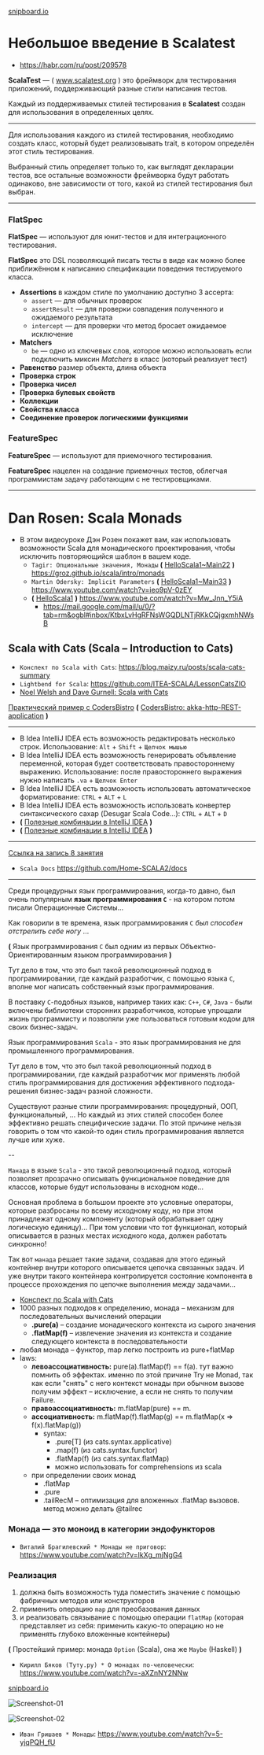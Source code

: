 [snipboard.io](https://snipboard.io/)

# Небольшое введение в Scalatest

* https://habr.com/ru/post/209578

**ScalaTest** — ( www.scalatest.org ) это фреймворк для тестирования приложений, поддерживающий разные стили написания тестов.

Каждый из поддерживаемых стилей тестирования в **Scalatest** создан для использования в определенных целях.

---

Для использования каждого из стилей тестирования, необходимо создать класс, который будет реализовывать trait, в котором определён этот стиль тестирования.

Выбранный стиль определяет только то, как выглядят декларации тестов, все остальные возможности фреймворка будут работать одинаково, вне зависимости от того, какой из стилей тестирования был выбран.

---

### FlatSpec

**FlatSpec** — используют для юнит-тестов и для интеграционного тестирования.

**FlatSpec** это DSL позволяющий писать тесты в виде как можно более приближённом к написанию спецификации поведения тестируемого класса.

- **Assertions** в каждом стиле по умолчанию доступно 3 ассерта:
  - `assert` — для обычных проверок
  - `assertResult` — для проверки совпадения полученного и ожидаемого результата
  - `intercept` — для проверки что метод бросает ожидаемое исключение
- **Matchers**
  - `be` — одно из ключевых слов, которое можно использовать если подключить миксин *Matchers* в класс (который реализует тест)
- **Равенство** размер объекта, длина объекта
- **Проверка строк**
- **Проверка чисел**
- **Проверка булевых свойств**
- **Коллекции**
- **Свойства класса**
- **Соединение проверок логическими функциями**


### FeatureSpec

**FeatureSpec** — используют для приемочного тестирования.

**FeatureSpec** нацелен на создание приемочных тестов, облегчая программистам задачу работающим с не тестировщиками.


---

# Dan Rosen: Scala Monads

* В этом видеоуроке Дэн Розен покажет вам, как использовать возможности Scala для монадического проектирования, чтобы исключить повторяющийся шаблон в вашем коде.
  * `Tagir: Опциональные значения, Монады` **(** [HelloScala1~Main22](https://github.com/Home-SCALA3/MyHelloScala1/blob/master/src/main/scala/example/Main22.scala) **)** https://groz.github.io/scala/intro/monads
  * `Martin Odersky: Implicit Parameters` **(** [HelloScala1~Main33](https://github.com/Home-SCALA3/MyHelloScala1/blob/master/src/main/scala/example/Main33.scala) **)** https://www.youtube.com/watch?v=ieo9pV-0zEY
  * **(** [HelloScala1](https://github.com/ITEA-SCALA/HelloScala1) **)**  https://www.youtube.com/watch?v=Mw_Jnn_Y5iA
    * https://mail.google.com/mail/u/0/?tab=rm&ogbl#inbox/KtbxLvHgRFNsWGQDLNTjRKkCQjgxmhNWsB

## Scala with Cats (Scala – Introduction to Cats)

* `Конспект по Scala with Cats`: https://blog.maizy.ru/posts/scala-cats-summary
* `Lightbend for Scala`: https://github.com/ITEA-SCALA/LessonCatsZIO
* [Noel Welsh and Dave Gurnell: Scala with Cats](https://fpspecialty.github.io/scala-with-cats/scala-with-cats.html)

[Практический пример с CodersBistro](https://github.com/ITEA-SCALA/lesson_4.public)
**(** [CodersBistro: akka-http-REST-application](https://github.com/CodersBistro/akka-http-REST-application) **)**


---

* В Idea IntelliJ IDEA есть возможность редактировать несколько строк.
  Использование: `Alt` + `Shift` + `Щелчок мышью`
* В Idea IntelliJ IDEA есть возможность генерировать объявление переменной, которая будет соответствовать правостороннему выражению.
  Использование: после правостороннего выражения нужно написать `.va` + `Щелчок Enter`
* В Idea IntelliJ IDEA есть возможность использовать автоматическое форматирование: `CTRL` + `ALT` + `L`
* В Idea IntelliJ IDEA есть возможность использовать конвертер синтаксического сахар (Desugar Scala Code...): `CTRL` + `ALT` + `D` 
* **(** [Полезные комбинации в IntelliJ IDEA](https://otus.ru/nest/post/494) **)**
* **(** [Полезные комбинации в IntelliJ IDEA](https://www.jetbrains.com/help/idea/discover-intellij-idea-for-scala.html) **)**

---

[Ссылка на запись 8 занятия](https://us02web.zoom.us/rec/share/MhCUP09CEzc7EZxNyu85ut-qnSqRZfkXj3djDZXHLTeCkDmT143l2t56ZoFBYELs.r1XE9mi1J7D-sl5c)

* `Scala Docs` https://github.com/Home-SCALA2/docs


---


Среди процедурных язык программирования, когда-то давно, был очень популярным **язык программирования `C`** - на котором потом писали Операционные Системы...

Как говорили в те времена, язык программирования `C` *был способен отстрелить себе ногу* ...

**(** Язык программирования `C` был одним из первых Объектно-Ориентированным языком программирования **)**

Тут дело в том, что это был такой революционный подход в программировании, где каждый разработчик, с помощью языка `C`, вполне мог написать собственный язык программирования.

В поставку `C`-подобных языков, например таких как: `C++`, `C#`, `Java` - были включены библиотеки сторонних разработчиков, которые упрощали жизнь программисту и позволяли уже пользоваться готовым кодом для своих бизнес-задач.  




Язык программирования `Scala` - это язык программирования не для промышленного программирования.

Тут дело в том, что это был такой революционный подход в программировании, где каждый разработчик мог применять любой стиль программирования для достижения эффективного подхода-решения бизнес-задач разной сложности. 

Существуют разные стили программирования: процедурный, ООП, функциональный, ... Но каждый из этих стилей способен более эффективно решать специфические задачи.
По этой причине нельзя говорить о том что какой-то один стиль программирования является лучше или хуже.

--

`Манада` в языке `Scala` - это такой революционный подход, который позволяет прозрачно описывать функциональное поведение для классов, которые будут использованы в исходном коде...

Основная проблема в большом проекте это условные операторы, которые разбросаны по всему исходному коду, но при этом принадлежат одному компоненту (который обрабатывает одну логическую единицу)...
При том условии что тот функционал, который описывается в разных местах исходного кода, должен работать синхронно! 

Так вот `манада` решает такие задачи, создавая для этого единый контейнер внутри которого описывается цепочка связанных задач.
И уже внутри такого контейнера контролируется состояние компонента в процессе прохождения по цепочке выполнения между задачами...

* [Конспект по Scala with Cats](https://blog.maizy.ru/posts/scala-cats-summary)
* 1000 разных подходов к определению, монада – механизм для последовательных вычислений операции
  * **.pure(a)** – создание монадического контекста из сырого значения
  * **.flatMap(f)** – извлечение значения из контекста и создание следующего контекста в последовательности
* любая монада – функтор, map легко построить из pure+flatMap
* laws:
  * **левоассоциативность:** pure(a).flatMap(f) == f(a). тут важно помнить об эффектах. именно по этой причине Try не Monad, так как если "снять" с него контекст монады при обычном вызове получим эффект – исключение, а если не снять то получим Failure.
  * **правоассоциативность:** m.flatMap(pure) == m.
  * **ассоциативность:** m.flatMap(f).flatMap(g) == m.flatMap(x => f(x).flatMap(g))
    * syntax:
      * .pure[T] (из cats.syntax.applicative)
      * .map(f) (из cats.syntax.functor)
      * .flatMap(f) (из cats.syntax.flatMap)
      * можно использовать for comprehensions из scala
  * при определении своих монад
    * .flatMap
    * .pure
    * .tailRecM – оптимизация для вложенных .flatMap вызовов. метод можно делать @tailrec


### Монада — это моноид в категории эндофункторов

* `Виталий Брагилевский * Монады не приговор`: https://www.youtube.com/watch?v=IkXg_mjNgG4

### Реализация
1. должна быть возможность туда поместить значение с помощью фабричных методов или конструкторов
2. применить операцию `map` для преобазования данных
3. и реализовать связывание с помощью операции `flatMap` (которая представляет из себя: применить какую-то операцию но не применять глубоко вложенные контейнеры)

**(** Простейший пример: монада `Option` (Scala), она же `Maybe` (Haskell) **)**

* `Кирилл Бяков (Туту.ру) * О монадах по-человечески`: https://www.youtube.com/watch?v=-aXZnNY2NNw

[snipboard.io](https://snipboard.io/)

![Screenshot-01](screenshot-01.png)

![Screenshot-02](screenshot-02.png)

* `Иван Гришаев * Монады`: https://www.youtube.com/watch?v=5-yjqPQH_fU



